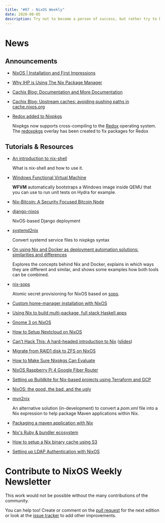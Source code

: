 ```yaml
---
title: "#07 - NixOS Weekly"
date: 2020-08-05
description: Try not to become a person of success, but rather try to become a person of value - Albert Einstein
---
```


# News

## Announcements

- [NixOS | Installation and First Impressions](https://www.youtube.com/watch?v=IdoCOqkAexY)

- [Why IHP is Using The Nix Package Manager](https://ihp.digitallyinduced.com/blog/2020-07-22-why-ihp-is-using-nix.html)

- [Cachix Blog: Documentation and More Documentation](https://blog.cachix.org/posts/2020-07-20-documentation-and-more-documentation/)

- [Cachix Blog: Upstream caches: avoiding pushing paths in cache.nixos.org](https://blog.cachix.org/posts/2020-07-28-upstream-caches-avoiding-pushing-paths-in-cache-nixos-org/)

- [Redox added to Nixpkgs](https://redox-os.org/news/redox-plus-nix-0/)

  Nixpkgs now supports cross-compiling to the [Redox](https://redox-os.org) operating system.
  The [redoxpkgs](https://github.com/aaronjanse/redoxpkgs) overlay has been created to fix packages for Redox

## Tutorials & Resources

- [An introduction to nix-shell](https://ghedam.at/15978/an-introduction-to-nix-shell)

  What is nix-shell and how to use it.

- [Windows Functional Virtual Machine](https://git.m-labs.hk/M-Labs/wfvm)

  **WFVM** automatically bootstraps a Windows image inside QEMU that you can use
 to run unit tests on Hydra for example.

- [Nix-Bitcoin: A Security Focused Bitcoin Node](https://stephanlivera.com/episode/195/)

- [django-nixos](https://github.com/DavHau/django-nixos)

  NixOS-based Django deployment

- [systemd2nix](https://github.com/DavHau/systemd2nix)

  Convert systemd service files to nixpkgs syntax

- [On using Nix and Docker as deployment automation solutions: similarities and differences](https://sandervanderburg.blogspot.com/2020/07/on-using-nix-and-docker-as-deployment.html)

  Explores the concepts behind Nix and Docker, explains in which ways they are different and similar, and shows some examples how both tools can be combined.

- [nix-sops](https://github.com/Mic92/sops-nix)

  Atomic secret provisioning for NixOS based on [sops](https://github.com/mozilla/sops).

- [Custom home-manager installation with NixOS](https://www.lafuente.me/posts/installing-home-manager/)

- [Using Nix to build multi-package, full stack Haskell apps](https://lfcode.ca/blog/nix-and-haskell)

- [Gnome 3 on NixOS](https://gvolpe.github.io/blog/gnome3-on-nixos/)

- [How to Setup Nextcloud on NixOS](https://jacobneplokh.com/how-to-setup-nextcloud-on-nixos)

- [Can't Hack This: A hard-headed introduction to Nix](https://www.youtube.com/watch?v=LBrWwZOjsQ4) ([slides](https://github.com/fp-wroc/talks/blob/d73faea27b96e873d7ecda0f1aaa8b4ebd513341/files/cant_hack_this.pdf))

- [Migrate from RAID1 disk to ZFS on NixOS](https://www.immae.eu/blog/2020/06/06/migrate-from-raid1-disk-to-zfs-on-nixos/)

- [How to Make Sure Nixpkgs Can Evaluate](https://functor.tokyo/blog/2020-06-02-evaluating-nixpkgs)

- [NixOS Raspberry Pi 4 Google Fiber Router](http://www.willghatch.net/blog/2020/06/22/nixos-raspberry-pi-4-google-fiber-router/)

- [Setting up Buildkite for Nix-based projects using Terraform and GCP](https://www.tweag.io/blog/2020-07-08-buildkite-for-nix-ci/)

- [NixOS: the good, the bad, and the ugly](http://www.willghatch.net/blog/2020/06/27/nixos-the-good-the-bad-and-the-ugly/)

- [mvn2nix](https://github.com/fzakaria/mvn2nix)

  An alternative solution (in-development) to convert a _pom.xml_ file into a Nix expression to help package Maven applications within Nix.

- [Packaging a maven application with Nix](https://fzakaria.com/2020/07/20/packaging-a-maven-application-with-nix.html)

- [Nix's Ruby & bundler ecosystem](https://fzakaria.com/2020/07/18/what-is-bundlerenv-doing.html)

- [How to setup a Nix binary cache using S3](https://fzakaria.com/2020/07/15/setting-up-a-nix-s3-binary-cache.html)

- [Setting up LDAP Authentication with NixOS](https://mt-caret.github.io/blog/posts/2020-07-25-ldap-client-with-nixos.html)

# Contribute to NixOS Weekly Newsletter

This work would not be possible without the many contributions of the community.

You can help too! Create or comment on the [pull request](https://github.com/NixOS/nixos-weekly/pulls)
for the next edition or look at the
[issue tracker](https://github.com/NixOS/nixos-weekly/issues) to add other improvements.


